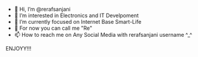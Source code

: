 - 👋 Hi, I’m @rerafsanjani
- 👀 I’m interested in Electronics and IT Develpoment
- 🌱 I’m currently focused on Internet Base Smart-Life  
- 💞️ For now you can call me "Re"
- 📫 How to reach me on Any Social Media with rerafsanjani username ^_^ 

ENJOYY!!!

<!---
rerafsanjani/rerafsanjani is a ✨ special ✨ repository because its `README.md` (this file) appears on your GitHub profile.
You can click the Preview link to take a look at your changes.
--->
